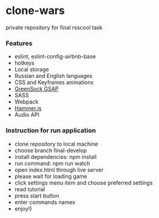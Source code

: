 # clone-wars

private repository for final rsscool task

### Features

- eslint, eslint-config-airbnb-base
- hotkeys
- Local storage
- Russian and English languages
- CSS and Keyframes animations
- [GreenSock GSAP](https://greensock.com/)
- SASS
- Webpack
- [Hammer.js](http://hammerjs.github.io/)
- Audio API

### Instruction for run application
- clone repository to local machine
- choose branch final-develop
- install dependencies: npm install
- run command: npm run watch
- open index.html through live server
- please wait for loading game
- click settings menu item and choose preferred settings
- read tutorial
- press start button
- enter commands names
- enjoy!)
